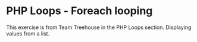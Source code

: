 # PHP Loops - Foreach looping

This exercise is from Team Treehouse in the PHP Loops section. Displaying values from a list.